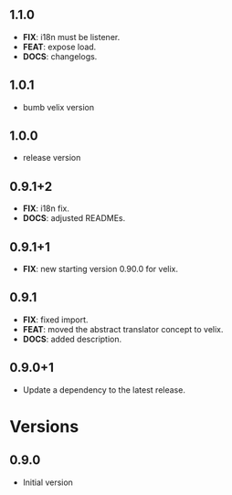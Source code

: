 ## 1.1.0

 - **FIX**: i18n must be listener.
 - **FEAT**: expose load.
 - **DOCS**: changelogs.

## 1.0.1

- bumb velix version

## 1.0.0

- release version

## 0.9.1+2

 - **FIX**: i18n fix.
 - **DOCS**: adjusted READMEs.

## 0.9.1+1

 - **FIX**: new starting version 0.90.0 for velix.

## 0.9.1

 - **FIX**: fixed import.
 - **FEAT**: moved the abstract translator concept to velix.
 - **DOCS**: added description.

## 0.9.0+1

 - Update a dependency to the latest release.

# Versions

## 0.9.0

- Initial version